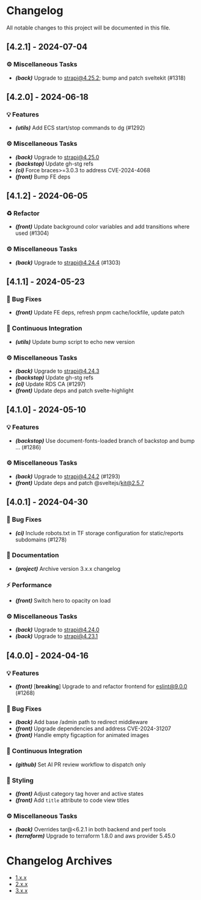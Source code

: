 # Changelog

All notable changes to this project will be documented in this file.

## [4.2.1] - 2024-07-04

### ⚙️  Miscellaneous Tasks

- ***(back)*** Upgrade to strapi@4.25.2; bump and patch sveltekit (#1318)

## [4.2.0] - 2024-06-18

### 💡 Features

- ***(utils)*** Add ECS start/stop commands to dg (#1292)

### ⚙️  Miscellaneous Tasks

- ***(back)*** Upgrade to strapi@4.25.0
- ***(backstop)*** Update gh-stg refs
- ***(ci)*** Force braces>=3.0.3 to address CVE-2024-4068
- ***(front)*** Bump FE deps

## [4.1.2] - 2024-06-05

### ♻️  Refactor

- ***(front)*** Update background color variables and add transitions where used (#1304)

### ⚙️  Miscellaneous Tasks

- ***(back)*** Upgrade to strapi@4.24.4 (#1303)

## [4.1.1] - 2024-05-23

### 🐛 Bug Fixes

- ***(front)*** Update FE deps, refresh pnpm cache/lockfile, update patch

### 💚 Continuous Integration

- ***(utils)*** Update bump script to echo new version

### ⚙️  Miscellaneous Tasks

- ***(back)*** Upgrade to strapi@4.24.3
- ***(backstop)*** Update gh-stg refs
- ***(ci)*** Update RDS CA (#1297)
- ***(front)*** Update deps and patch svelte-highlight

## [4.1.0] - 2024-05-10

### 💡 Features

- ***(backstop)*** Use document-fonts-loaded branch of backstop and bump … (#1286)

### ⚙️  Miscellaneous Tasks

- ***(back)*** Upgrade to strapi@4.24.2 (#1293)
- ***(front)*** Update deps and patch @sveltejs/kit@2.5.7

## [4.0.1] - 2024-04-30

### 🐛 Bug Fixes

- ***(ci)*** Include robots.txt in TF storage configuration for static/reports subdomains (#1278)

### 📜 Documentation

- ***(project)*** Archive version 3.x.x changelog

### ⚡️ Performance

- ***(front)*** Switch hero to opacity on load

### ⚙️  Miscellaneous Tasks

- ***(back)*** Upgrade to strapi@4.24.0
- ***(back)*** Upgrade to strapi@4.23.1

## [4.0.0] - 2024-04-16

### 💡 Features

- ***(front)*** [**breaking**] Upgrade to and refactor frontend for eslint@9.0.0 (#1268)

### 🐛 Bug Fixes

- ***(back)*** Add base /admin path to redirect middleware
- ***(front)*** Upgrade dependencies and address CVE-2024-31207
- ***(front)*** Handle empty figcaption for animated images

### 💚 Continuous Integration

- ***(github)*** Set AI PR review workflow to dispatch only

### 🪮  Styling

- ***(front)*** Adjust category tag hover and active states
- ***(front)*** Add `title` attribute to code view titles

### ⚙️  Miscellaneous Tasks

- ***(back)*** Overrides tar@<6.2.1 in both backend and perf tools
- ***(terraform)*** Upgrade to terraform 1.8.0 and aws provider 5.45.0

# Changelog Archives

- [1.x.x](_ci/_changelog/1.md)
- [2.x.x](_ci/_changelog/2.md)
- [3.x.x](_ci/_changelog/3.md)